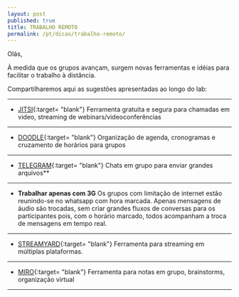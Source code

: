 ```yaml
---
layout: post
published: true
title: TRABALHO REMOTO
permalink: /pt/dicas/trabalho-remoto/
---
```



Olás,

À medida que os grupos avançam, surgem novas ferramentas e idéias para facilitar o trabalho à distância.

Compartilharemos aqui as sugestões apresentadas ao longo do lab:

  
    
---

* [JITSI](https://meet.jit.si/){:target= "blank"}
Ferramenta gratuita e segura para chamadas em video, streaming de webinars/videoconferências

---

* [DOODLE](https://doodle.com/pt_BR/){:target= "blank"}
Organização de agenda, cronogramas e cruzamento de horários para grupos
  
---
   
* [TELEGRAM](https://web.telegram.org/#/login){:target= "blank"}
Chats em grupo para enviar grandes arquivos**
  
---
    
* **Trabalhar apenas com 3G**
Os grupos com limitação de internet estão reunindo-se no whatsapp com hora marcada. 
Apenas mensagens de áudio são trocadas, sem criar grandes fluxos de conversas para os participantes pois, com o horário marcado, todos acompanham a troca de mensagens em tempo real.

--- 
  
* [STREAMYARD](https://streamyard.com/){:target= "blank"} 
Ferramenta para streaming em múltiplas plataformas.
     
--- 
  
* [MIRO](https://miro.com/){:target= "blank"}
Ferramenta para notas em grupo, brainstorms, organização virtual

  
---
